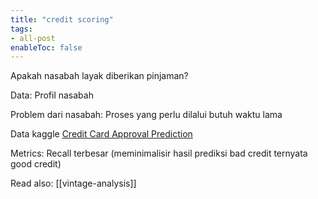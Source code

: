 ```yaml
---
title: "credit scoring"
tags:
- all-post
enableToc: false
---
```


Apakah nasabah layak diberikan pinjaman?

Data: Profil nasabah

Problem dari nasabah: Proses yang perlu dilalui butuh waktu lama

Data kaggle [Credit Card Approval Prediction](https://www.kaggle.com/datasets/rikdifos/credit-card-approval-prediction)


Metrics: Recall terbesar (meminimalisir hasil prediksi bad credit ternyata good credit)


Read also: [[vintage-analysis]]